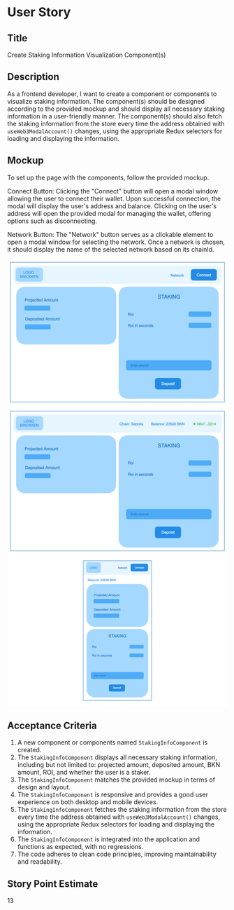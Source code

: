 # User Story

## Title

Create Staking Information Visualization Component(s)

## Description

As a frontend developer, I want to create a component or components to visualize staking information. The component(s)
should be designed according to the provided mockup and should display all necessary staking information in a
user-friendly manner. The component(s) should also fetch the staking information from the store every time the address
obtained with `useWeb3ModalAccount()` changes, using the appropriate Redux selectors for loading and displaying the
information.

## Mockup
To set up the page with the components, follow the provided mockup.

Connect Button: Clicking the "Connect" button will open a modal window allowing the user to connect their wallet.
Upon successful connection, the modal will display the user's address and balance. Clicking on the user's address
will open the provided modal for managing the wallet, offering options such as disconnecting.

Network Button: The "Network" button serves as a clickable element to open a modal window for selecting the network.
Once a network is chosen, it should display the name of the selected network based on its chainId.

![Mock up](./mock_up.png)

## Acceptance Criteria

1. A new component or components named `StakingInfoComponent` is created.
2. The `StakingInfoComponent` displays all necessary staking information, including but not limited to: projected
   amount, deposited amount, BKN amount, ROI, and whether the user is a staker.
3. The `StakingInfoComponent` matches the provided mockup in terms of design and layout.
4. The `StakingInfoComponent` is responsive and provides a good user experience on both desktop and mobile devices.
5. The `StakingInfoComponent` fetches the staking information from the store every time the address obtained
   with `useWeb3ModalAccount()` changes, using the appropriate Redux selectors for loading and displaying the
   information.
6. The `StakingInfoComponent` is integrated into the application and functions as expected, with no regressions.
7. The code adheres to clean code principles, improving maintainability and readability.

## Story Point Estimate

13